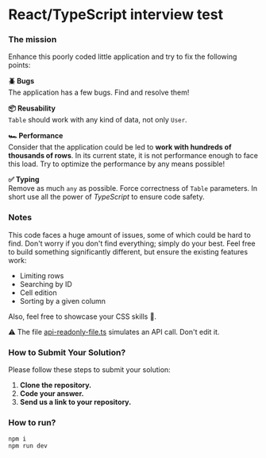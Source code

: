 # React/TypeScript interview test

### The mission

Enhance this poorly coded little application and try to fix the following points: 

**🪲 Bugs**\
The application has a few bugs. Find and resolve them!

**️📦 Reusability**\
`Table` should work with any kind of data, not only `User`.

**🏎 Performance**\
Consider that the application could be led to **work with hundreds of thousands of rows**. In its current state, it is not performance enough to face this load. Try to optimize the performance by any means possible!

**✅ Typing**\
Remove as much `any` as possible. Force correctness of `Table` parameters. 
In short use all the power of _TypeScript_ to ensure code safety. 


### Notes

This code faces a huge amount of issues, some of which could be hard to find. 
Don't worry if you don't find everything; simply do your best. 
Feel free to build something significantly different, but ensure the existing features work:

- Limiting rows
- Searching by ID
- Cell edition
- Sorting by a given column

Also, feel free to showcase your CSS skills 🙂.

⚠️ The file [api-readonly-file.ts](src%2Fapi-readonly-file.ts) simulates an API call. Don't edit it.

### How to Submit Your Solution?

Please follow these steps to submit your solution:

1. **Clone the repository.**
2. **Code your answer.**
3. **Send us a link to your repository.**


### How to run?
```
npm i
npm run dev
```
